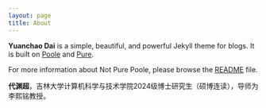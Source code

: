 ```yaml
---
layout: page
title: About
---
```


**Yuanchao Dai** is a simple, beautiful, and powerful Jekyll theme for blogs. It is built on [Poole](https://github.com/poole/poole) and [Pure](https://purecss.io/).

For more information about Not Pure Poole, please browse the [README](https://github.com/vszhub/not-pure-poole) file.

**代渊超**，吉林大学计算机科学与技术学院2024级博士研究生（硕博连读），导师为李熙铭教授。
